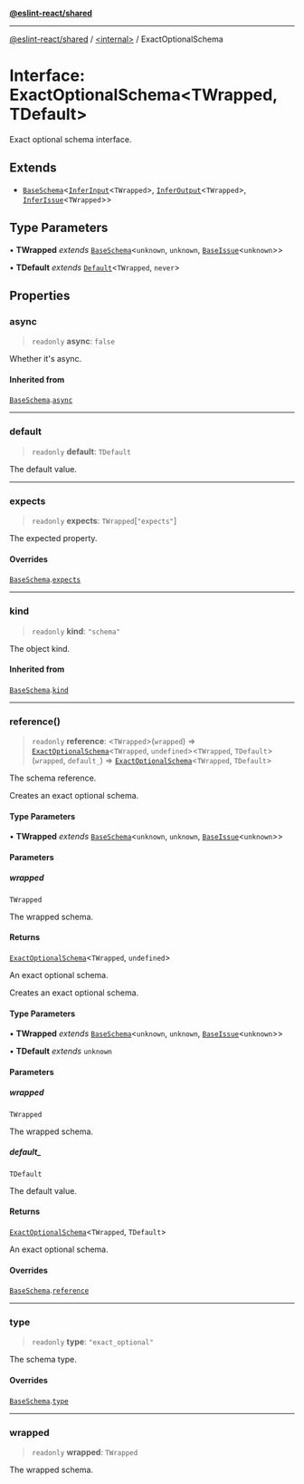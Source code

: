 [**@eslint-react/shared**](../../README.md)

***

[@eslint-react/shared](../../README.md) / [\<internal\>](../README.md) / ExactOptionalSchema

# Interface: ExactOptionalSchema\<TWrapped, TDefault\>

Exact optional schema interface.

## Extends

- [`BaseSchema`](BaseSchema.md)\<[`InferInput`](../type-aliases/InferInput.md)\<`TWrapped`\>, [`InferOutput`](../type-aliases/InferOutput.md)\<`TWrapped`\>, [`InferIssue`](../type-aliases/InferIssue.md)\<`TWrapped`\>\>

## Type Parameters

• **TWrapped** *extends* [`BaseSchema`](BaseSchema.md)\<`unknown`, `unknown`, [`BaseIssue`](BaseIssue.md)\<`unknown`\>\>

• **TDefault** *extends* [`Default`](../type-aliases/Default.md)\<`TWrapped`, `never`\>

## Properties

### async

> `readonly` **async**: `false`

Whether it's async.

#### Inherited from

[`BaseSchema`](BaseSchema.md).[`async`](BaseSchema.md#async)

***

### default

> `readonly` **default**: `TDefault`

The default value.

***

### expects

> `readonly` **expects**: `TWrapped`\[`"expects"`\]

The expected property.

#### Overrides

[`BaseSchema`](BaseSchema.md).[`expects`](BaseSchema.md#expects)

***

### kind

> `readonly` **kind**: `"schema"`

The object kind.

#### Inherited from

[`BaseSchema`](BaseSchema.md).[`kind`](BaseSchema.md#kind)

***

### reference()

> `readonly` **reference**: \<`TWrapped`\>(`wrapped`) => [`ExactOptionalSchema`](ExactOptionalSchema.md)\<`TWrapped`, `undefined`\>\<`TWrapped`, `TDefault`\>(`wrapped`, `default_`) => [`ExactOptionalSchema`](ExactOptionalSchema.md)\<`TWrapped`, `TDefault`\>

The schema reference.

Creates an exact optional schema.

#### Type Parameters

• **TWrapped** *extends* [`BaseSchema`](BaseSchema.md)\<`unknown`, `unknown`, [`BaseIssue`](BaseIssue.md)\<`unknown`\>\>

#### Parameters

##### wrapped

`TWrapped`

The wrapped schema.

#### Returns

[`ExactOptionalSchema`](ExactOptionalSchema.md)\<`TWrapped`, `undefined`\>

An exact optional schema.

Creates an exact optional schema.

#### Type Parameters

• **TWrapped** *extends* [`BaseSchema`](BaseSchema.md)\<`unknown`, `unknown`, [`BaseIssue`](BaseIssue.md)\<`unknown`\>\>

• **TDefault** *extends* `unknown`

#### Parameters

##### wrapped

`TWrapped`

The wrapped schema.

##### default\_

`TDefault`

The default value.

#### Returns

[`ExactOptionalSchema`](ExactOptionalSchema.md)\<`TWrapped`, `TDefault`\>

An exact optional schema.

#### Overrides

[`BaseSchema`](BaseSchema.md).[`reference`](BaseSchema.md#reference)

***

### type

> `readonly` **type**: `"exact_optional"`

The schema type.

#### Overrides

[`BaseSchema`](BaseSchema.md).[`type`](BaseSchema.md#type)

***

### wrapped

> `readonly` **wrapped**: `TWrapped`

The wrapped schema.
